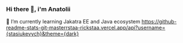 ### Hi there 👋, i'm Anatolii
🌱 I’m currently learning Jakatra EE and Java ecosystem
https://github-readme-stats-git-masterrstaa-rickstaa.vercel.app/api?username={stasiukevych}&theme={dark}


<!--
**stasiukevych/stasiukevych** is a ✨ _special_ ✨ repository because its `README.md` (this file) appears on your GitHub profile.

Here are some ideas to get you started:

- 🔭 I’m currently working on ...
- 🌱 I’m currently learning ...
- 👯 I’m looking to collaborate on ...
- 🤔 I’m looking for help with ...
- 💬 Ask me about ...
- 📫 How to reach me: ...
- 😄 Pronouns: ...
- ⚡ Fun fact: ...
-->
